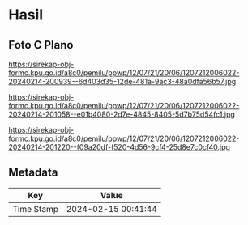 # Hasil

## Foto C Plano

https://sirekap-obj-formc.kpu.go.id/a8c0/pemilu/ppwp/12/07/21/20/06/1207212006022-20240214-200939--6d403d35-12de-481a-9ac3-48a0dfa56b57.jpg

https://sirekap-obj-formc.kpu.go.id/a8c0/pemilu/ppwp/12/07/21/20/06/1207212006022-20240214-201058--e01b4080-2d7e-4845-8405-5d7b75d54fc1.jpg

https://sirekap-obj-formc.kpu.go.id/a8c0/pemilu/ppwp/12/07/21/20/06/1207212006022-20240214-201220--f09a20df-f520-4d56-9cf4-25d8e7c0cf40.jpg


## Metadata

| Key        | Value               |
| ---------- | ------------------- |
| Time Stamp | 2024-02-15 00:41:44 |



